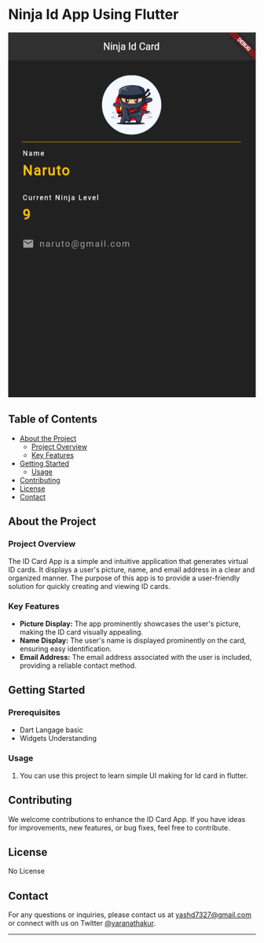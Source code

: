 # Ninja Id App Using Flutter
<p align = "center">
  <img src = "screenshot-app.png">
</p>


## Table of Contents

- [About the Project](#about-the-project)
  - [Project Overview](#project-overview)
  - [Key Features](#key-features)
- [Getting Started](#getting-started)
  - [Usage](#usage)
- [Contributing](#contributing)
- [License](#license)
- [Contact](#contact)

## About the Project

### Project Overview

The ID Card App is a simple and intuitive application that generates virtual ID cards. It displays a user's picture, name, and email address in a clear and organized manner. The purpose of this app is to provide a user-friendly solution for quickly creating and viewing ID cards.

### Key Features

- **Picture Display:** The app prominently showcases the user's picture, making the ID card visually appealing.
- **Name Display:** The user's name is displayed prominently on the card, ensuring easy identification.
- **Email Address:** The email address associated with the user is included, providing a reliable contact method.

## Getting Started

### Prerequisites

- Dart Langage basic
- Widgets Understanding

### Usage

1. You can use this project to learn simple UI making for Id card in flutter.

## Contributing

We welcome contributions to enhance the ID Card App. If you have ideas for improvements, new features, or bug fixes, feel free to contribute.

## License

No License

## Contact

For any questions or inquiries, please contact us at [yashd7327@gmail.com](mailto:yashh7327@gmail.com) or connect with us on Twitter [@yaranathakur](https://twitter.com/yaranathakur).

---
